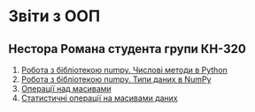 # Звіти з ООП
## Нестора Романа студента групи КН-320

 1. [Робота з бібліотекою numpy. Числові методи в Python](../main/%D0%9B%D0%B0%D0%B1%D0%B0%201/README.md)
 1. [Робота з бібліотекою numpy. Типи даних в NumPy](../main/Лаба%202/README.md)
 1. [Операції над масивами](../main/%D0%9B%D0%B0%D0%B1%D0%B0%203/README.md)
 1. [Статистичні операції на масивами даних](../main/%D0%9B%D0%B0%D0%B1%D0%B0%204/README.md)
